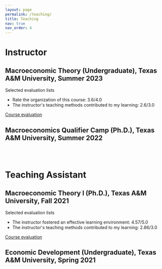 ```yaml
---
layout: page
permalink: /teaching/
title: Teaching
nav: true
nav_order: 4
---
```

<div class="publications">

<h1>Instructor</h1>
<h2>Macroeconomic Theory (Undergraduate), Texas A&M University, Summer 2023 </h2>
Selected evaluation lists
<ul>
  <li>Rate the organization of this course: 3.6/4.0</li>
  <li>The instructor's teaching methods contributed to my learning: 2.6/3.0</li>
</ul>
<a
            href="https://geumbipark.github.io/assets/pdf/survey_results_aggregate_20230820_2027.pdf"
            target="_blank"
            >Course evaluation</a>
            <br>
<h2>Macroeconomics Qualifier Camp (Ph.D.), Texas A&M University, Summer 2022</h2>
<br>
<br>

<h1>Teaching Assistant</h1>
<h2>Macroeconomic Theory I (Ph.D.), Texas A&M University, Fall 2021</h2>
Selected evaluation lists
<ul>
  <li>The instructor fostered an effective learning environment: 4.57/5.0</li>
  <li>The instructor's teaching methods contributed to my learning: 2.86/3.0</li>
</ul>
<a
            href="https://geumbipark.github.io/assets/pdf/survey_results_aggregate_20220107_1743.pdf"
            target="_blank"
            >Course evaluation</a>
            <br>
<h2>Economic Development (Undergraduate), Texas A&M University, Spring 2021</h2>

